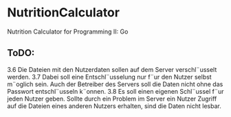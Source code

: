 # NutritionCalculator
 Nutrition Calculator for Programming II: Go

## ToDO: 
3.6 Die Dateien mit den Nutzerdaten sollen auf dem Server verschl¨usselt werden.
3.7 Dabei soll eine Entschl¨usselung nur f¨ur den Nutzer selbst m¨oglich sein. Auch
der Betreiber des Servers soll die Daten nicht ohne das Passwort entschl¨usseln
k¨onnen.
3.8 Es soll einen eigenen Schl¨ussel f¨ur jeden Nutzer geben.
Sollte durch ein Problem im Server ein Nutzer Zugriff auf die Dateien eines
anderen Nutzers erhalten, sind die Daten nicht lesbar.